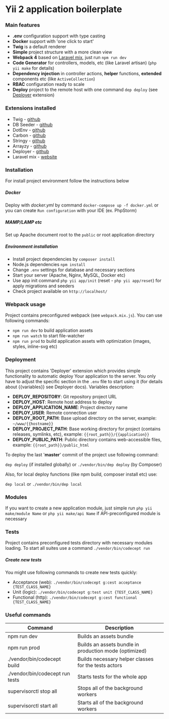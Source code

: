 # Yii 2 application boilerplate

### Main features
- **.env** configuration support with type casting
- **Docker** support with 'one click to start'
- **Twig** is a default renderer
- **Simple** project structure with a more clean view
- **Webpack 4** based on [Laravel mix](https://laravel-mix.com), just run ```npm run dev```
- **Code Generator** for controllers, models, etc (like Laravel artisan) (```php yii make``` for details)
- **Dependency injection** in controller actions, **helper** functions, **extended** components etc (like `ActiveCollection`)
- **RBAC** configuration ready to scale 
- **Deploy** project to the remote host with one command ```dep deploy``` (see [Deployer](https://github.com/deployphp/deployer) extension)

### Extensions installed
- Twig - [github](https://github.com/yiisoft/yii2-twig)
- DB Seeder - [github](https://github.com/tebazil/yii2-db-seeder)
- DotEnv - [github](https://github.com/vlucas/phpdotenv)
- Carbon - [github](https://github.com/briannesbitt/carbon)
- Stringy - [github](https://github.com/danielstjules/Stringy)
- Arrayzy - [github](https://github.com/bocharsky-bw/Arrayzy)
- Deployer - [github](https://github.com/deployphp/deployer)
- Laravel mix - [website](https://laravel-mix.com)

### Installation
For install project environment follow the instructions below

##### Docker
Deploy with *docker.yml* by command `docker-compose up -f docker.yml` or you can create `Run configuration` with your IDE (ex. PhpStorm)

##### MAMP/LAMP etc
Set up Apache document root to the ```public``` or root application directory

##### Environment installation
- Install project dependencies by `composer install`
- Node.js dependencies `npm install`
- Change `.env` settings for database and necessary sections
- Start your server (Apache, Nginx, MySQL, Docker etc)
- Use app init command `php yii app/init` (reset - `php yii app/reset`) for apply migrations and seeders
- Check project available on `http://localhost/`

### Webpack usage
Project contains preconfigured webpack (see `webpack.mix.js`). You can use following commands:
- `npm run dev` to build application assets
- `npm run watch` to start file-watcher
- `npm run prod` to build application assets with optimization (images, styles, inline-svg etc)

### Deployment
This project contains 'Deployer' extension which provides simple functionality to automatic deploy Your application to the server. 
You only have to adjust the specific section in the `.env` file to start using it (for details about {{variables}} see Deployer docs). 
Variables description:
- **DEPLOY_REPOSITORY**: Git repository project URL
- **DEPLOY_HOST**: Remote host address to deploy
- **DEPLOY_APPLICATION_NAME**: Project directory name
- **DEPLOY_USER**: Remote connection user
- **DEPLOY_ROOT_PATH**: Base upload directory on the server, example: `~/www/{{hostname}}`
- **DEPLOY_PROJECT_PATH**: Base working directory for project (contains releases, symlinks, etc), example: `{{root_path}}/{{application}}`
- **DEPLOY_PUBLIC_PATH**: Public directory contains web-accessible files, example: `{{root_path}}/public_html` 

To deploy the last '**master**' commit of the project use following command: 

`dep deploy` (if installed globally) 
or 
`./vendor/bin/dep deploy` (by Composer)

Also, for local deploy functions (like npm build, composer install etc) use:
 
`dep local` 
or
`./vendor/bin/dep local`

### Modules
If you want to create a new application module, just simple run `php yii make/module Name` 
or `php yii make/api Name` if API-preconfigured module is necessary

### Tests
Project contains preconfigured tests directory with necessary modules loading. 
To start all suites use a command `./vendor/bin/codecept run`

##### Create new tests
You might use following commands to create new tests quickly:

- Acceptance (web): `./vendor/bin/codecept g:cest acceptance {TEST_CLASS_NAME}`
- Unit (logic): `./vendor/bin/codecept g:test unit {TEST_CLASS_NAME}`
- Functional (http): `./vendor/bin/codecept g:cest functional {TEST_CLASS_NAME}`

### Useful commands


Command                              | Description
---                                  | ---
npm run dev                          | Builds an assets bundle
npm run prod                         | Builds an assets bundle in production mode (optimized)
./vendor/bin/codecept build          | Builds necessary helper classes for the tests actors
./vendor/bin/codecept run tests      | Starts tests for the whole app
supervisorctl stop all               | Stops all of the background workers 
supervisorctl start all              | Starts all of the background workers